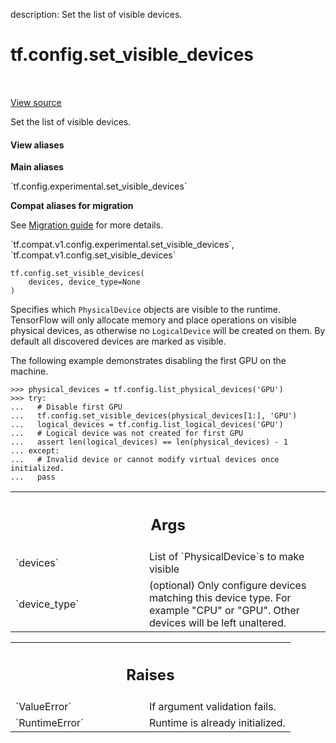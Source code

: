 description: Set the list of visible devices.

<div itemscope itemtype="http://developers.google.com/ReferenceObject">
<meta itemprop="name" content="tf.config.set_visible_devices" />
<meta itemprop="path" content="Stable" />
</div>

# tf.config.set_visible_devices

<!-- Insert buttons and diff -->

<table class="tfo-notebook-buttons tfo-api nocontent" align="left">

</table>

<a target="_blank" class="external" href="/code/stable/tensorflow/python/framework/config.py">View source</a>



Set the list of visible devices.


<section class="expandable">
  <h4 class="showalways">View aliases</h4>
  <p>
<b>Main aliases</b>
<p>`tf.config.experimental.set_visible_devices`</p>

<b>Compat aliases for migration</b>
<p>See
<a href="https://www.tensorflow.org/guide/migrate">Migration guide</a> for
more details.</p>
<p>`tf.compat.v1.config.experimental.set_visible_devices`, `tf.compat.v1.config.set_visible_devices`</p>
</p>
</section>

<pre class="devsite-click-to-copy prettyprint lang-py tfo-signature-link">
<code>tf.config.set_visible_devices(
    devices, device_type=None
)
</code></pre>



<!-- Placeholder for "Used in" -->

Specifies which `PhysicalDevice` objects are visible to the runtime.
TensorFlow will only allocate memory and place operations on visible
physical devices, as otherwise no `LogicalDevice` will be created on them.
By default all discovered devices are marked as visible.

The following example demonstrates disabling the first GPU on the machine.

```
>>> physical_devices = tf.config.list_physical_devices('GPU')
>>> try:
...   # Disable first GPU
...   tf.config.set_visible_devices(physical_devices[1:], 'GPU')
...   logical_devices = tf.config.list_logical_devices('GPU')
...   # Logical device was not created for first GPU
...   assert len(logical_devices) == len(physical_devices) - 1
... except:
...   # Invalid device or cannot modify virtual devices once initialized.
...   pass
```

<!-- Tabular view -->
 <table class="responsive fixed orange">
<colgroup><col width="214px"><col></colgroup>
<tr><th colspan="2"><h2 class="add-link">Args</h2></th></tr>

<tr>
<td>
`devices`<a id="devices"></a>
</td>
<td>
List of `PhysicalDevice`s to make visible
</td>
</tr><tr>
<td>
`device_type`<a id="device_type"></a>
</td>
<td>
(optional) Only configure devices matching this device type.
For example "CPU" or "GPU". Other devices will be left unaltered.
</td>
</tr>
</table>



<!-- Tabular view -->
 <table class="responsive fixed orange">
<colgroup><col width="214px"><col></colgroup>
<tr><th colspan="2"><h2 class="add-link">Raises</h2></th></tr>

<tr>
<td>
`ValueError`<a id="ValueError"></a>
</td>
<td>
If argument validation fails.
</td>
</tr><tr>
<td>
`RuntimeError`<a id="RuntimeError"></a>
</td>
<td>
Runtime is already initialized.
</td>
</tr>
</table>

